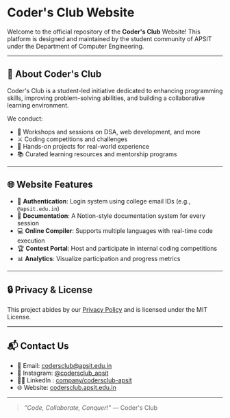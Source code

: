 # Coder's Club Website

Welcome to the official repository of the **Coder's Club** Website! This platform is designed and maintained by the student community of APSIT under the Department of Computer Engineering.

---

## 🚀 About Coder's Club
Coder's Club is a student-led initiative dedicated to enhancing programming skills, improving problem-solving abilities, and building a collaborative learning environment.

We conduct:
- 🧠 Workshops and sessions on DSA, web development, and more
- ⚔️ Coding competitions and challenges
- 🧰 Hands-on projects for real-world experience
- 📚 Curated learning resources and mentorship programs

---

## 🌐 Website Features
- 🔐 **Authentication**: Login system using college email IDs (e.g., `@apsit.edu.in`)
- 📜 **Documentation**: A Notion-style documentation system for every session
- 💻 **Online Compiler**: Supports multiple languages with real-time code execution
- 🏆 **Contest Portal**: Host and participate in internal coding competitions
- 📊 **Analytics**: Visualize participation and progress metrics


---


## 🔒 Privacy & License
This project abides by our [Privacy Policy](./PRIVACY.md) and is licensed under the MIT License.

---

## 📬 Contact Us
- 📧 Email: codersclub@apsit.edu.in
- 📸 Instagram: [@codersclub_apsit](https://instagram.com/codersclub_apsit)
- 🧑‍💼 LinkedIn : [company/codersclub-apsit](https://www.linkedin.com/company/codersclub-apsit/)
- 🌐 Website: [codersclub.apsit.edu.in](https://codersclub.apsit.edu.in/)

---

> _“Code, Collaborate, Conquer!”_ — Coder's Club
